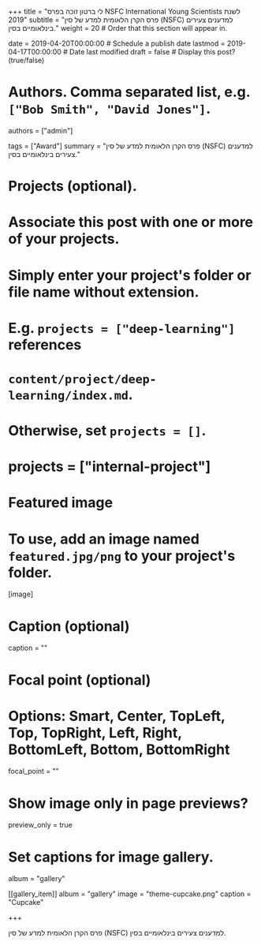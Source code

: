 +++
title = "לי ברטון זוכה בפרס NSFC International Young Scientists לשנת 2019"
subtitle = "פרס הקרן הלאומית למדע של סין (NSFC) למדענים צעירים בינלאומיים בסין."
weight = 20  # Order that this section will appear in.

date = 2019-04-20T00:00:00  # Schedule a publish date
lastmod = 2019-04-17T00:00:00  # Date last modified
draft = false  # Display this post? (true/false)

# Authors. Comma separated list, e.g. `["Bob Smith", "David Jones"]`.
authors = ["admin"]

tags = ["Award"]
summary = "פרס הקרן הלאומית למדע של סין (NSFC) למדענים צעירים בינלאומיים בסין."

# Projects (optional).
#   Associate this post with one or more of your projects.
#   Simply enter your project's folder or file name without extension.
#   E.g. `projects = ["deep-learning"]` references 
#   `content/project/deep-learning/index.md`.
#   Otherwise, set `projects = []`.
# projects = ["internal-project"]

# Featured image
# To use, add an image named `featured.jpg/png` to your project's folder. 
[image]
  # Caption (optional)
  caption = ""

  # Focal point (optional)
  # Options: Smart, Center, TopLeft, Top, TopRight, Left, Right, BottomLeft, Bottom, BottomRight
  focal_point = ""

  # Show image only in page previews?
  preview_only = true

# Set captions for image gallery.

album = "gallery"

[[gallery_item]]
album = "gallery"
image = "theme-cupcake.png"
caption = "Cupcake"

+++

פרס הקרן הלאומית למדע של סין (NSFC) למדענים צעירים בינלאומיים בסין.
